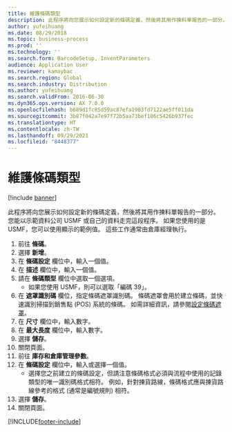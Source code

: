 ```yaml
---
title: 維護條碼類型
description: 此程序將向您展示如何設定新的條碼定義，然後將其用作揀料單報告的一部分。
author: yufeihuang
ms.date: 08/29/2018
ms.topic: business-process
ms.prod: ''
ms.technology: ''
ms.search.form: BarcodeSetup, InventParameters
audience: Application User
ms.reviewer: kamaybac
ms.search.region: Global
ms.search.industry: Distribution
ms.author: yufeihuang
ms.search.validFrom: 2016-06-30
ms.dyn365.ops.version: AX 7.0.0
ms.openlocfilehash: b689d1fc85d59ac87efa1903fd7122ae5ff011da
ms.sourcegitcommit: 3b87f042a7e97f72b5aa73bef186c5426b937fec
ms.translationtype: HT
ms.contentlocale: zh-TW
ms.lasthandoff: 09/29/2021
ms.locfileid: "8448377"
---
```

# <a name="maintain-bar-code-types"></a>維護條碼類型

[!include [banner](../../includes/banner.md)]

此程序將向您展示如何設定新的條碼定義，然後將其用作揀料單報告的一部分。 您能以示範資料公司 USMF 或自己的資料走完這段程序。 如果您使用的是 USMF，您可以使用顯示的範例值。 這些工作通常由倉庫經理執行。

1. 前往 **條碼**。
1. 選擇 **新增**。
1. 在 **條碼設定** 欄位中，輸入一個值。
1. 在 **描述** 欄位中，輸入一個值。
1. 請在 **條碼類型** 欄位中選取一個選項。
    * 如果您使用 USMF，則可以選取「編碼 39」。
1. 在 **遮罩識別碼** 欄位，指定條碼遮罩識別碼。 條碼遮罩會用於建立條碼，並快速識別掃描到銷售點 (POS) 系統的條碼。 如需詳細資訊，請參閱[設定條碼遮罩](../../../commerce/set-up-bar-code-masks.md)。
1. 在 **尺寸** 欄位中，輸入數字。
1. 在 **最大長度** 欄位中，輸入數字。
1. 選擇 **儲存**。
1. 關閉頁面。
1. 前往 **庫存和倉庫管理參數**。
1. 在 **條碼設定** 欄位中，輸入或選擇一個值。
    * 選擇您之前建立的條碼設定，但請注意條碼格式必須與流程中使用的記錄類型的唯一識別碼格式相符。 例如，針對揀貨路線，條碼格式應與揀貨路線參考的格式 (通常是編號規則) 相符。  
1. 選擇 **儲存**。
1. 關閉頁面。



[!INCLUDE[footer-include](../../../includes/footer-banner.md)]
